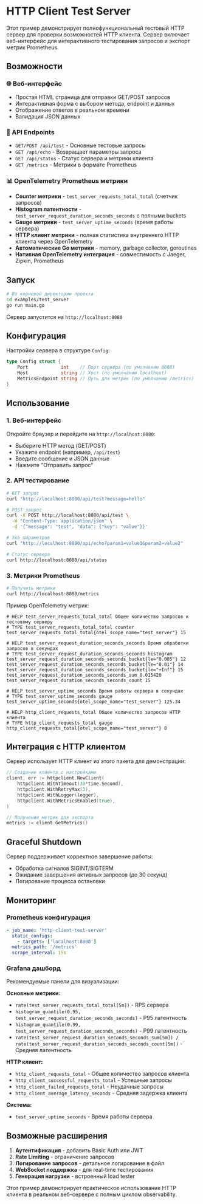 # HTTP Client Test Server

Этот пример демонстрирует полнофункциональный тестовый HTTP сервер для проверки возможностей HTTP клиента. Сервер включает веб-интерфейс для интерактивного тестирования запросов и экспорт метрик Prometheus.

## Возможности

### 🌐 Веб-интерфейс
- Простая HTML страница для отправки GET/POST запросов
- Интерактивная форма с выбором метода, endpoint и данных
- Отображение ответов в реальном времени
- Валидация JSON данных

### 🔧 API Endpoints
- `GET/POST /api/test` - Основные тестовые запросы
- `GET /api/echo` - Возвращает параметры запроса
- `GET /api/status` - Статус сервера и метрики клиента
- `GET /metrics` - Метрики в формате Prometheus

### 📊 OpenTelemetry Prometheus метрики
- **Counter метрики** - `test_server_requests_total_total` (счетчик запросов)
- **Histogram латентности** - `test_server_request_duration_seconds_seconds` с полными buckets
- **Gauge метрики** - `test_server_uptime_seconds` (время работы сервера)
- **HTTP клиент метрики** - полная статистика внутреннего HTTP клиента через OpenTelemetry
- **Автоматические Go метрики** - memory, garbage collector, goroutines
- **Нативная OpenTelemetry интеграция** - совместимость с Jaeger, Zipkin, Prometheus

## Запуск

```bash
# Из корневой директории проекта
cd examples/test_server
go run main.go
```

Сервер запустится на `http://localhost:8080`

## Конфигурация

Настройки сервера в структуре `Config`:

```go
type Config struct {
    Port            int    // Порт сервера (по умолчанию 8080)
    Host            string // Хост (по умолчанию localhost)
    MetricsEndpoint string // Путь для метрик (по умолчанию /metrics)
}
```

## Использование

### 1. Веб-интерфейс
Откройте браузер и перейдите на `http://localhost:8080`:
- Выберите HTTP метод (GET/POST)
- Укажите endpoint (например, `/api/test`)
- Введите сообщение и JSON данные
- Нажмите "Отправить запрос"

### 2. API тестирование
```bash
# GET запрос
curl "http://localhost:8080/api/test?message=hello"

# POST запрос
curl -X POST http://localhost:8080/api/test \
  -H "Content-Type: application/json" \
  -d '{"message": "test", "data": {"key": "value"}}'

# Эхо параметров
curl "http://localhost:8080/api/echo?param1=value1&param2=value2"

# Статус сервера
curl http://localhost:8080/api/status
```

### 3. Метрики Prometheus
```bash
# Получить метрики
curl http://localhost:8080/metrics
```

Пример OpenTelemetry метрик:
```
# HELP test_server_requests_total_total Общее количество запросов к тестовому серверу
# TYPE test_server_requests_total_total counter
test_server_requests_total_total{otel_scope_name="test_server"} 15

# HELP test_server_request_duration_seconds_seconds Время обработки запросов в секундах
# TYPE test_server_request_duration_seconds_seconds histogram
test_server_request_duration_seconds_seconds_bucket{le="0.005"} 12
test_server_request_duration_seconds_seconds_bucket{le="0.01"} 14
test_server_request_duration_seconds_seconds_bucket{le="+Inf"} 15
test_server_request_duration_seconds_seconds_sum 0.015420
test_server_request_duration_seconds_seconds_count 15

# HELP test_server_uptime_seconds Время работы сервера в секундах
# TYPE test_server_uptime_seconds gauge
test_server_uptime_seconds{otel_scope_name="test_server"} 125.34

# HELP http_client_requests_total Общее количество запросов HTTP клиента
# TYPE http_client_requests_total gauge
http_client_requests_total{otel_scope_name="test_server"} 8
```

## Интеграция с HTTP клиентом

Сервер использует HTTP клиент из этого пакета для демонстрации:

```go
// Создание клиента с настройками
client, err := httpclient.NewClient(
    httpclient.WithTimeout(30*time.Second),
    httpclient.WithRetryMax(3),
    httpclient.WithLogger(logger),
    httpclient.WithMetricsEnabled(true),
)

// Получение метрик для экспорта
metrics := client.GetMetrics()
```

## Graceful Shutdown

Сервер поддерживает корректное завершение работы:
- Обработка сигналов SIGINT/SIGTERM
- Ожидание завершения активных запросов (до 30 секунд)
- Логирование процесса остановки

## Мониторинг

### Prometheus конфигурация
```yaml
- job_name: 'http-client-test-server'
  static_configs:
    - targets: ['localhost:8080']
  metrics_path: '/metrics'
  scrape_interval: 15s
```

### Grafana дашборд
Рекомендуемые панели для визуализации:

**Основные метрики:**
- `rate(test_server_requests_total_total[5m])` - RPS сервера
- `histogram_quantile(0.95, test_server_request_duration_seconds_seconds)` - P95 латентность
- `histogram_quantile(0.99, test_server_request_duration_seconds_seconds)` - P99 латентность
- `rate(test_server_request_duration_seconds_seconds_sum[5m]) / rate(test_server_request_duration_seconds_seconds_count[5m])` - Средняя латентность

**HTTP клиент:**
- `http_client_requests_total` - Общее количество запросов клиента
- `http_client_successful_requests_total` - Успешные запросы
- `http_client_failed_requests_total` - Неудачные запросы
- `http_client_average_latency_seconds` - Средняя задержка клиента

**Система:**
- `test_server_uptime_seconds` - Время работы сервера

## Возможные расширения

1. **Аутентификация** - добавить Basic Auth или JWT
2. **Rate Limiting** - ограничение запросов
3. **Логирование запросов** - детальное логирование в файл
4. **WebSocket поддержка** - для real-time тестирования
5. **Генерация нагрузки** - встроенный load tester

Этот пример демонстрирует практическое использование HTTP клиента в реальном веб-сервере с полным циклом observability.